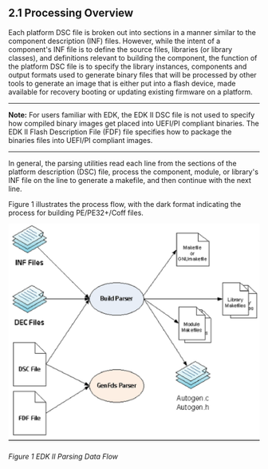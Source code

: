 <!--- @file
  2.1 Processing Overview

  Copyright (c) 2006-2017, Intel Corporation. All rights reserved.<BR>

  Redistribution and use in source (original document form) and 'compiled'
  forms (converted to PDF, epub, HTML and other formats) with or without
  modification, are permitted provided that the following conditions are met:

  1) Redistributions of source code (original document form) must retain the
     above copyright notice, this list of conditions and the following
     disclaimer as the first lines of this file unmodified.

  2) Redistributions in compiled form (transformed to other DTDs, converted to
     PDF, epub, HTML and other formats) must reproduce the above copyright
     notice, this list of conditions and the following disclaimer in the
     documentation and/or other materials provided with the distribution.

  THIS DOCUMENTATION IS PROVIDED BY TIANOCORE PROJECT "AS IS" AND ANY EXPRESS OR
  IMPLIED WARRANTIES, INCLUDING, BUT NOT LIMITED TO, THE IMPLIED WARRANTIES OF
  MERCHANTABILITY AND FITNESS FOR A PARTICULAR PURPOSE ARE DISCLAIMED. IN NO
  EVENT SHALL TIANOCORE PROJECT  BE LIABLE FOR ANY DIRECT, INDIRECT, INCIDENTAL,
  SPECIAL, EXEMPLARY, OR CONSEQUENTIAL DAMAGES (INCLUDING, BUT NOT LIMITED TO,
  PROCUREMENT OF SUBSTITUTE GOODS OR SERVICES; LOSS OF USE, DATA, OR PROFITS;
  OR BUSINESS INTERRUPTION) HOWEVER CAUSED AND ON ANY THEORY OF LIABILITY,
  WHETHER IN CONTRACT, STRICT LIABILITY, OR TORT (INCLUDING NEGLIGENCE OR
  OTHERWISE) ARISING IN ANY WAY OUT OF THE USE OF THIS DOCUMENTATION, EVEN IF
  ADVISED OF THE POSSIBILITY OF SUCH DAMAGE.

-->

## 2.1 Processing Overview

Each platform DSC file is broken out into sections in a manner similar to the
component description (INF) files. However, while the intent of a component's
INF file is to define the source files, libraries (or library classes), and
definitions relevant to building the component, the function of the platform
DSC file is to specify the library instances, components and output formats
used to generate binary files that will be processed by other tools to generate
an image that is either put into a flash device, made available for recovery
booting or updating existing firmware on a platform.

**********
**Note:** For users familiar with EDK, the EDK II DSC file is not used to
specify how compiled binary images get placed into UEFI/PI compliant binaries.
The EDK II Flash Description File (FDF) file specifies how to package the
binaries files into UEFI/PI compliant images.
**********

In general, the parsing utilities read each line from the sections of the
platform description (DSC) file, process the component, module, or library's
INF file on the line to generate a makefile, and then continue with the next
line.

Figure 1 illustrates the process flow, with the dark format indicating the
process for building PE/PE32+/Coff files.

![](../media/image1.png)

###### Figure 1 EDK II Parsing Data Flow
